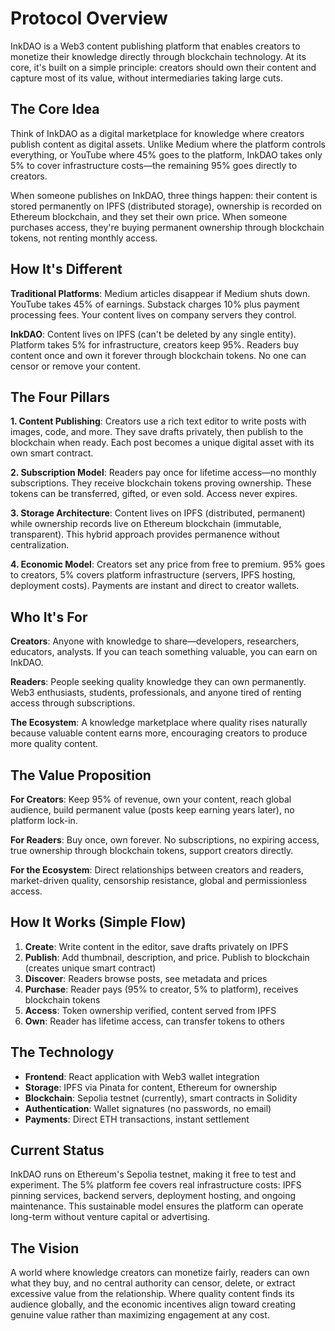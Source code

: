 # Protocol Overview

InkDAO is a Web3 content publishing platform that enables creators to monetize their knowledge directly through blockchain technology. At its core, it's built on a simple principle: creators should own their content and capture most of its value, without intermediaries taking large cuts.

## The Core Idea

Think of InkDAO as a digital marketplace for knowledge where creators publish content as digital assets. Unlike Medium where the platform controls everything, or YouTube where 45% goes to the platform, InkDAO takes only 5% to cover infrastructure costs—the remaining 95% goes directly to creators.

When someone publishes on InkDAO, three things happen: their content is stored permanently on IPFS (distributed storage), ownership is recorded on Ethereum blockchain, and they set their own price. When someone purchases access, they're buying permanent ownership through blockchain tokens, not renting monthly access.

## How It's Different

**Traditional Platforms**: Medium articles disappear if Medium shuts down. YouTube takes 45% of earnings. Substack charges 10% plus payment processing fees. Your content lives on company servers they control.

**InkDAO**: Content lives on IPFS (can't be deleted by any single entity). Platform takes 5% for infrastructure, creators keep 95%. Readers buy content once and own it forever through blockchain tokens. No one can censor or remove your content.

## The Four Pillars

**1. Content Publishing**: Creators use a rich text editor to write posts with images, code, and more. They save drafts privately, then publish to the blockchain when ready. Each post becomes a unique digital asset with its own smart contract.

**2. Subscription Model**: Readers pay once for lifetime access—no monthly subscriptions. They receive blockchain tokens proving ownership. These tokens can be transferred, gifted, or even sold. Access never expires.

**3. Storage Architecture**: Content lives on IPFS (distributed, permanent) while ownership records live on Ethereum blockchain (immutable, transparent). This hybrid approach provides permanence without centralization.

**4. Economic Model**: Creators set any price from free to premium. 95% goes to creators, 5% covers platform infrastructure (servers, IPFS hosting, deployment costs). Payments are instant and direct to creator wallets.

## Who It's For

**Creators**: Anyone with knowledge to share—developers, researchers, educators, analysts. If you can teach something valuable, you can earn on InkDAO.

**Readers**: People seeking quality knowledge they can own permanently. Web3 enthusiasts, students, professionals, and anyone tired of renting access through subscriptions.

**The Ecosystem**: A knowledge marketplace where quality rises naturally because valuable content earns more, encouraging creators to produce more quality content.

## The Value Proposition

**For Creators**: Keep 95% of revenue, own your content, reach global audience, build permanent value (posts keep earning years later), no platform lock-in.

**For Readers**: Buy once, own forever. No subscriptions, no expiring access, true ownership through blockchain tokens, support creators directly.

**For the Ecosystem**: Direct relationships between creators and readers, market-driven quality, censorship resistance, global and permissionless access.

## How It Works (Simple Flow)

1. **Create**: Write content in the editor, save drafts privately on IPFS
2. **Publish**: Add thumbnail, description, and price. Publish to blockchain (creates unique smart contract)
3. **Discover**: Readers browse posts, see metadata and prices
4. **Purchase**: Reader pays (95% to creator, 5% to platform), receives blockchain tokens
5. **Access**: Token ownership verified, content served from IPFS
6. **Own**: Reader has lifetime access, can transfer tokens to others

## The Technology

- **Frontend**: React application with Web3 wallet integration
- **Storage**: IPFS via Pinata for content, Ethereum for ownership
- **Blockchain**: Sepolia testnet (currently), smart contracts in Solidity
- **Authentication**: Wallet signatures (no passwords, no email)
- **Payments**: Direct ETH transactions, instant settlement

## Current Status

InkDAO runs on Ethereum's Sepolia testnet, making it free to test and experiment. The 5% platform fee covers real infrastructure costs: IPFS pinning services, backend servers, deployment hosting, and ongoing maintenance. This sustainable model ensures the platform can operate long-term without venture capital or advertising.

## The Vision

A world where knowledge creators can monetize fairly, readers can own what they buy, and no central authority can censor, delete, or extract excessive value from the relationship. Where quality content finds its audience globally, and the economic incentives align toward creating genuine value rather than maximizing engagement at any cost.

